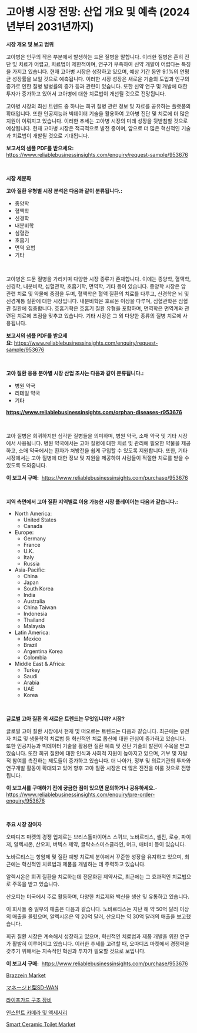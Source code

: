 <p><h1>고아병 시장 전망: 산업 개요 및 예측 (2024년부터 2031년까지)</h1></p><p><strong>시장 개요 및 보고 범위</strong></p>
<p><p>고아병은 인구의 작은 부분에서 발생하는 드문 질병을 말합니다. 이러한 질병은 흔히 진단 및 치료가 어렵고, 치료법이 제한적이며, 연구가 부족하여 신약 개발이 어렵다는 특징을 가지고 있습니다. 현재 고아병 시장은 성장하고 있으며, 예상 기간 동안 9.1%의 연평균 성장률을 보일 것으로 예측됩니다. 이러한 시장 성장은 새로운 기술의 도입과 인구의 증가로 인한 질병 발병률의 증가 등과 관련이 있습니다. 또한 신약 연구 및 개발에 대한 투자가 증가하고 있어서 고아병에 대한 치료법이 개선될 것으로 전망됩니다.</p><p>고아병 시장의 최신 트렌드 중 하나는 희귀 질병 관련 정보 및 자료를 공유하는 플랫폼의 확대입니다. 또한 인공지능과 빅데이터 기술을 활용하여 고아병 진단 및 치료에 더 많은 지원이 이뤄지고 있습니다. 이러한 추세는 고아병 시장의 미래 성장을 뒷받침할 것으로 예상됩니다. 현재 고아병 시장은 적극적으로 발전 중이며, 앞으로 더 많은 혁신적인 기술과 치료법이 개발될 것으로 기대됩니다.</p></p>
<p><strong>보고서의 샘플 PDF를 받으세요:</strong> <a href="https://www.reliablebusinessinsights.com/enquiry/request-sample/953676">https://www.reliablebusinessinsights.com/enquiry/request-sample/953676</a></p>
<p>&nbsp;</p>
<p><strong>시장 세분화</strong></p>
<p><strong>고아 질환 유형별 시장 분석은 다음과 같이 분류됩니다.:</strong></p>
<p><ul><li>종양학</li><li>혈액학</li><li>신경학</li><li>내분비학</li><li>심혈관</li><li>호흡기</li><li>면역 요법</li><li>기타</li></ul></p>
<p>&nbsp;</p>
<p><p>고아병은 드문 질병을 가리키며 다양한 시장 종류가 존재합니다. 이에는 종양학, 혈액학, 신경학, 내분비학, 심혈관학, 호흡기학, 면역학, 기타 등이 있습니다. 종양학 시장은 암 관련 치료 및 약물에 중점을 두며, 혈액학은 혈액 질환의 치료를 다루고, 신경학은 뇌 및 신경계통 질환에 대한 시장입니다. 내분비학은 호르몬 이상을 다루며, 심혈관학은 심혈관 질환에 집중합니다. 호흡기학은 호흡기 질환 유형을 포함하며, 면역학은 면역계와 관련된 치료에 초점을 맞추고 있습니다. 기타 시장은 그 외 다양한 종류의 질병 치료에 사용됩니다.</p></p>
<p><strong>보고서의 샘플 PDF를 받으세요:</strong>&nbsp;<a href="https://www.reliablebusinessinsights.com/enquiry/request-sample/953676">https://www.reliablebusinessinsights.com/enquiry/request-sample/953676</a></p>
<p>&nbsp;</p>
<p><strong> 고아 질환 응용 분야별 시장 산업 조사는 다음과 같이 분류됩니다.:</strong></p>
<p><ul><li>병원 약국</li><li>리테일 약국</li><li>기타</li></ul></p>
<p><strong><a href="https://www.reliablebusinessinsights.com/orphan-diseases-r953676">https://www.reliablebusinessinsights.com/orphan-diseases-r953676</a></strong></p>
<p>&nbsp;</p>
<p><p>고아 질병은 희귀하지만 심각한 질병들을 의미하며, 병원 약국, 소매 약국 및 기타 시장에서 사용됩니다. 병원 약국에서는 고아 질병에 대한 치료 및 관리에 필요한 약물을 제공하고, 소매 약국에서는 환자가 처방전을 쉽게 구입할 수 있도록 지원합니다. 또한, 기타 시장에서는 고아 질병에 대한 정보 및 지원을 제공하여 사람들이 적절한 치료를 받을 수 있도록 도와줍니다.</p></p>
<p><strong>이 보고서 구매:</strong>&nbsp; <a href="https://www.reliablebusinessinsights.com/purchase/953676">https://www.reliablebusinessinsights.com/purchase/953676</a></p>
<p>&nbsp;</p>
<p><strong>지역 측면에서 고아 질환 지역별로 이용 가능한 시장 플레이어는 다음과 같습니다.:</strong></p>
<p><ul>
    <li>
        North America:
        <ul>
            <li>United States</li>
            <li>Canada</li>
        </ul>
    </li>
    <li>
        Europe:
        <ul>
            <li>Germany</li>
            <li>France</li>
            <li>U.K.</li>
            <li>Italy</li>
            <li>Russia</li>
        </ul>
    </li>
    <li>
        Asia-Pacific:
        <ul>
            <li>China</li>
            <li>Japan</li>
            <li>South Korea</li>
            <li>India</li>
            <li>Australia</li>
            <li>China Taiwan</li>
            <li>Indonesia</li>
            <li>Thailand</li>
            <li>Malaysia</li>
        </ul>
    </li>
    <li>
        Latin America:
        <ul>
            <li>Mexico</li>
            <li>Brazil</li>
            <li>Argentina Korea</li>
            <li>Colombia</li>
        </ul>
    </li>
    <li>
        Middle East & Africa:
        <ul>
            <li>Turkey</li>
            <li>Saudi</li>
            <li>Arabia</li>
            <li>UAE</li>
            <li>Korea</li>
        </ul>
    </li>
    </ul></p>
<p>&nbsp;</p>
<p><strong>글로벌 고아 질환 의 새로운 트렌드는 무엇입니까? 시장?</strong></p>
<p><p>글로벌 고아 질환 시장에서 현재 및 떠오르는 트렌드는 다음과 같습니다. 최근에는 유전자 치료 및 생물학적 치료법 등 혁신적인 치료 옵션에 대한 관심이 증가하고 있습니다. 또한 인공지능과 빅데이터 기술을 활용한 질환 예측 및 진단 기술의 발전이 주목을 받고 있습니다. 또한 희귀 질환에 대한 인식과 사회적 지원이 높아지고 있으며, 기부 및 자발적 참여를 촉진하는 제도들이 증가하고 있습니다. 더 나아가, 정부 및 의료기관의 투자와 연구개발 활동이 확대되고 있어 향후 고아 질환 시장은 더 많은 진전을 이룰 것으로 전망됩니다.</p></p>
<p><strong>이 보고서를 구매하기 전에 궁금한 점이 있으면 문의하거나 공유하세요.</strong>- <a href="https://www.reliablebusinessinsights.com/enquiry/pre-order-enquiry/953676">https://www.reliablebusinessinsights.com/enquiry/pre-order-enquiry/953676</a></p>
<p>&nbsp;</p>
<p><strong>주요 시장 참여자</strong></p>
<p><p>오따디즈 마켓의 경쟁 업체로는 브리스톨마이어스 스퀴브, 노바르티스, 셀진, 로슈, 파이저, 알렉시온, 산오피, 버텍스 제약, 글락소스미스클라인, 머크, 애비비 등이 있습니다. </p><p>노바르티스는 항암제 및 질환 예방 치료제 분야에서 꾸준한 성장을 유지하고 있으며, 최근에는 혁신적인 치료법과 제품을 개발하는 데 주력하고 있습니다. </p><p>알렉시온은 희귀 질환을 치료하는데 전문화된 제약사로, 최근에는 그 효과적인 치료법으로 주목을 받고 있습니다. </p><p>산오피는 미국에서 주로 활동하며, 다양한 치료제와 백신을 생산 및 유통하고 있습니다. </p><p>이 회사들 중 일부의 매출은 다음과 같습니다. 노바르티스는 지난 해 약 50억 달러 이상의 매출을 올렸으며, 알렉시온은 약 20억 달러, 산오피는 약 30억 달러의 매출을 보고했습니다. </p><p>희귀 질환 시장은 계속해서 성장하고 있으며, 혁신적인 치료법과 제품 개발을 위한 연구가 활발히 이루어지고 있습니다. 이러한 추세를 고려할 때, 오따디즈 마켓에서 경쟁력을 갖추기 위해서는 지속적인 혁신과 투자가 필요할 것으로 보입니다.</p></p>
<p><strong>이 보고서 구매:</strong>&nbsp;&nbsp;<a href="https://www.reliablebusinessinsights.com/purchase/953676">https://www.reliablebusinessinsights.com/purchase/953676</a></p>
<p><p><a href="https://www.linkedin.com/pulse/brazzein-market-dynamics-2024-2031-also-its-trends-projections-i8zme">Brazzein Market</a></p><p><a href="https://github.com/JoanaNitzsche/Market-Research-Report-List-1/blob/main/145542580433.md">マネージド型SD-WAN</a></p><p><a href="https://github.com/chupp85/Market-Research-Report-List-1/blob/main/286896674946.md">라이프가드 구조 장비</a></p><p><a href="https://github.com/JackieFauhey9089475/Market-Research-Report-List-1/blob/main/180652374945.md">인스턴트 카메라 및 액세서리</a></p><p><a href="https://issuu.com/reportprime-2/docs/smart-ceramic-toilet-market-size-2030.pptx">Smart Ceramic Toilet Market</a></p></p>